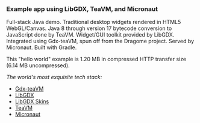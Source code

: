 ### Example app using LibGDX, TeaVM, and Micronaut

Full-stack Java demo. Traditional desktop widgets rendered in HTML5 WebGL/Canvas. Java 8 through version 17 bytecode conversion to JavaScript done by TeaVM. Widget/GUI toolkit provided by LibGDX. Integrated using Gdx-teaVM, spun off from the Dragome project. Served by Micronaut. Built with Gradle.

This "hello world" example is 1.20 MB in compressed HTTP transfer size (6.14 MB uncompressed). 

*The world's most exquisite tech stack:*
- [Gdx-teaVM](https://github.com/xpenatan/gdx-teavm)
- [LibGDX](https://github.com/libgdx/libgdx)
- [LibGDX Skins](https://github.com/czyzby/gdx-skins)
- [TeaVM](https://github.com/konsoletyper/teavm)
- [Micronaut](https://github.com/micronaut-projects/micronaut-core)
